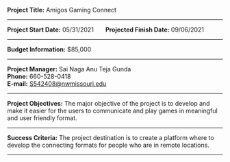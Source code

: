 **Project Title:** Amigos Gaming Connect<br>

<hr/>

**Project Start Date:** 05/31/2021 &nbsp;&nbsp;&nbsp;&nbsp;&nbsp; **Projected Finish Date:** 09/06/2021

<hr/>

**Budget Information:** $85,000

<hr/>

**Project Manager:** Sai Naga Anu Teja Gunda <br>
**Phone:** 660-528-0418  
**E-mail:** S542408@nwmissouri.edu 

<hr/>

**Project Objectives:** The major objective of the project is to develop and make it easier for the users to communicate and play games in meaningful and user friendly format.

<hr/>

**Success Criteria:** The project destination is to create a platform where to develop the connecting formats for people who are in remote locations. 

<hr/>



